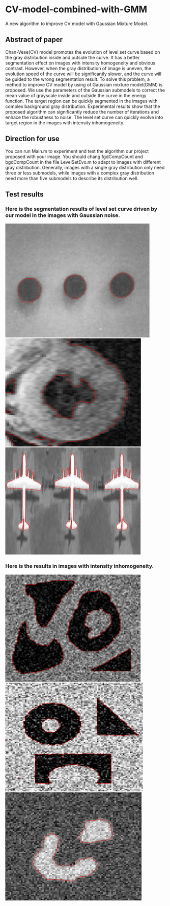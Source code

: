 # CV-model-combined-with-GMM
A new algorithm to improve CV model with Gaussian Mixture Model.

## Abstract of paper
Chan-Vese(CV) model promotes the evolution of level set curve based on the gray distribution inside and outside the curve. It has a better segmentation effect on images with intensity homogeneity and obvious contrast. However, when the gray distribution of image is uneven, the evolution speed of the curve will be significantly slower, and the curve will be guided to the wrong segmentation result. To solve this problem, a method to improve CV model by using of Gaussian mixture model(GMM) is proposed. We use the parameters of the Gaussian submodels to correct the mean value of grayscale inside and outside the curve in the energy function. The target region can be quickly segmented in the images with complex background gray distribution. Experimental results show that the proposed algorithm can significantly reduce the number of iterations and enhace the robustness to noise. The level set curve can quickly evolve into target region in the images with intensity inhomogeneity.

## Direction for use
You can run Main.m to experiment and test the algorithm our project proposed with your image. You should chang fgdCompCount and bgdCompCount in the file LevelSetEvo.m to adapt to images with different gray distribution. Generally, images with a single gray distribution only need three or less submodels, while images with a complex gray distribution need more than five submodels to describe its distribution well.

## Test results
### Here is the segmentation results of level set curve driven by our model in the images with Gaussian noise.
![Image discription](https://github.com/348632874/CV-model-combined-with-GMM/blob/master/experimental%20results/balls_GMM.jpg)
![Image discription](https://github.com/348632874/CV-model-combined-with-GMM/blob/master/experimental%20results/d_GMM.jpg)
![Image discription](https://github.com/348632874/CV-model-combined-with-GMM/blob/master/experimental%20results/plane_k25.jpg)
### Here is the results in images with intensity inhomogeneity.
![Image discription](https://github.com/348632874/CV-model-combined-with-GMM/blob/master/experimental%20results/a_GMM.jpg)
![Image discription](https://github.com/348632874/CV-model-combined-with-GMM/blob/master/experimental%20results/c_GMM.jpg)
![Image discription](https://github.com/348632874/CV-model-combined-with-GMM/blob/master/experimental%20results/noise_GMM.jpg)
